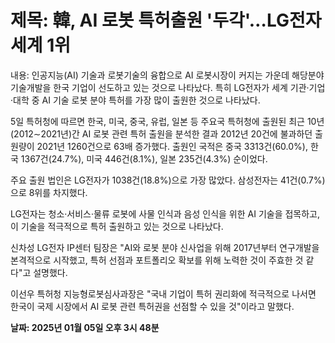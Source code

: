 # **제목: 韓, AI 로봇 특허출원 '두각'…LG전자 세계 1위**

  내용: 인공지능(AI) 기술과 로봇기술의 융합으로 AI 로봇시장이 커지는 가운데 해당분야 기술개발을 한국 기업이 선도하고 있는 것으로 나타났다. 특히 LG전자가 세계 기관·기업·대학 중 AI 기술 로봇 분야 특허를 가장 많이 출원한 것으로 나타났다.

5일 특허청에 따르면 한국, 미국, 중국, 유럽, 일본 등 주요국 특허청에 출원된 최근 10년(2012∼2021년)간 AI 로봇 관련 특허 출원을 분석한 결과 2012년 20건에 불과하던 출원량이 2021년 1260건으로 63배 증가했다. 출원인 국적은 중국 3313건(60.0%), 한국 1367건(24.7%), 미국 446건(8.1%), 일본 235건(4.3%) 순이었다.

주요 출원 법인은 LG전자가 1038건(18.8%)으로 가장 많았다. 삼성전자는 41건(0.7%)으로 8위를 차지했다.

LG전자는 청소·서비스·물류 로봇에 사물 인식과 음성 인식을 위한 AI 기술을 접목하고, 이 기술을 적극적으로 특허 출원하고 있는 것으로 나타났다.

신차성 LG전자 IP센터 팀장은 "AI와 로봇 분야 신사업을 위해 2017년부터 연구개발을 본격적으로 시작했고, 특허 선점과 포트폴리오 확보를 위해 노력한 것이 주효한 것 같다"고 설명했다.

이선우 특허청 지능형로봇심사과장은 "국내 기업이 특허 권리화에 적극적으로 나서면 한국이 국제 시장에서 AI 로봇 관련 특허권을 선점할 수 있을 것"이라고 말했다.

  **날짜: 2025년 01월 05일 오후 3시 48분**